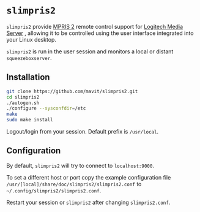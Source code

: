 # `slimpris2`

`slimpris2` provide [MPRIS 2](https://specifications.freedesktop.org/mpris-spec/latest/) remote control support for [Logitech Media Server](http://wiki.slimdevices.com/index.php/Logitech_Media_Server)
, allowing it to be controlled using the user interface integrated into your Linux desktop.

`slimpris2` is run in the user session and monitors a local or distant `squeezeboxserver`.

## Installation

```sh
git clone https://github.com/mavit/slimpris2.git
cd slimpris2
./autogen.sh
./configure --sysconfdir=/etc
make
sudo make install
```

Logout/login from your session.  Default prefix is `/usr/local`.

## Configuration

By default, `slimpris2` will try to connect to `localhost:9000`.

To set a different host or port copy the example configuration file 
`/usr/[local]/share/doc/slimpris2/slimpris2.conf` to `~/.config/slimpris2/slimpris2.conf`.

Restart your session or `slimpris2` after changing `slimpris2.conf`.

